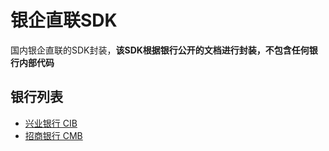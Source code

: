 # 银企直联SDK
国内银企直联的SDK封装，**该SDK根据银行公开的文档进行封装，不包含任何银行内部代码**

## 银行列表
* [兴业银行 CIB](https://github.com/fdstar/BankEnterpriseDirectAttach/tree/master/src/BEDA.CIB)
* [招商银行 CMB](https://github.com/fdstar/BankEnterpriseDirectAttach/tree/master/src/BEDA.CMB)
